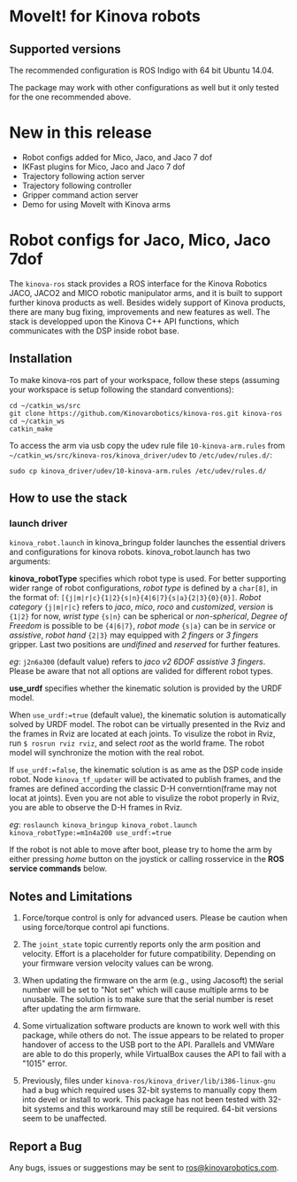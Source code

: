 # MoveIt! for Kinova robots

## Supported versions
The recommended configuration is ROS Indigo with 64 bit Ubuntu 14.04.

The package may work with other configurations as well but it only tested for the one recommended above. 

# New in this release
- Robot configs added for Mico, Jaco, and Jaco 7 dof
- IKFast plugins for Mico, Jaco and Jaco 7 dof
- Trajectory following action server
- Trajectory following controller
- Gripper command action server
- Demo for using MoveIt with Kinova arms

# Robot configs for Jaco, Mico, Jaco 7dof

The `kinova-ros` stack provides a ROS interface for the Kinova Robotics JACO, JACO2 and MICO robotic manipulator arms, and it is built to support further kinova products as well. Besides  widely support of Kinova products, there are many bug fixing, improvements and new features as well. The stack is developped upon the Kinova C++ API functions, which communicates with the DSP inside robot base. 


## Installation
To make kinova-ros part of your workspace, follow these steps (assuming your workspace is setup following the standard conventions):

    cd ~/catkin_ws/src
    git clone https://github.com/Kinovarobotics/kinova-ros.git kinova-ros
    cd ~/catkin_ws
    catkin_make

To access the arm via usb copy the udev rule file `10-kinova-arm.rules` from `~/catkin_ws/src/kinova-ros/kinova_driver/udev` to `/etc/udev/rules.d/`:

    sudo cp kinova_driver/udev/10-kinova-arm.rules /etc/udev/rules.d/

## How to use the stack

### launch driver
`kinova_robot.launch` in kinova_bringup folder launches the essential drivers and configurations for kinova robots. kinova_robot.launch has two arguments:

**kinova_robotType** specifies which robot type is used. For better supporting wider range of robot configurations,  *robot type* is defined by a `char[8]`, in the format of: `[{j|m|r|c}{1|2}{s|n}{4|6|7}{s|a}{2|3}{0}{0}]`. *Robot category* `{j|m|r|c}` refers to *jaco*, *mico*, *roco* and *customized*, *version* is `{1|2}` for now, *wrist type* `{s|n}` can be spherical or *non-spherical*, *Degree of Freedom* is possible to be `{4|6|7}`, *robot mode* `{s|a}` can be in *service* or *assistive*, *robot hand* `{2|3}` may equipped with *2 fingers* or *3 fingers* gripper. Last two positions are *undifined* and *reserved* for further features.

*eg*: `j2n6a300` (default value) refers to *jaco v2 6DOF assistive 3 fingers*. Please be aware that not all options are valided for different robot types.

**use_urdf** specifies whether the kinematic solution is provided by the URDF model. 

When `use_urdf:=true` (default value), the kinematic solution is automatically solved by URDF model. 
The robot can be virtually presented in the Rviz and the frames in Rviz are located at each joints. 
To visulize the robot in Rviz, run `$ rosrun rviz rviz`, and select *root* as the world frame. 
The robot model will synchronize the motion with the real robot.

If `use_urdf:=false`, the kinematic solution is as ame as the DSP code inside robot. 
Node `kinova_tf_updater` will be activated to publish frames, and the frames are defined 
according the classic D-H converntion(frame may not locat at joints). Even you are not able to visulize
the robot properly in Rviz, you are able to observe the D-H frames in Rviz.

*eg*: `roslaunch kinova_bringup kinova_robot.launch kinova_robotType:=m1n4a200 use_urdf:=true`

If the robot is not able to move after boot, please try to home the arm by either pressing *home* button on the joystick or calling rosservice in the **ROS service commands** below.


## Notes and Limitations
1. Force/torque control is only for advanced users. Please be caution when using force/torque control api functions.

2. The ``joint_state`` topic currently reports only the arm position and
velocity. Effort is a placeholder for future compatibility. Depending on your
firmware version velocity values can be wrong. 

3. When updating the firmware on the arm (e.g., using Jacosoft) the serial number will be set to "Not set" which will cause multiple arms to be unusable. The solution is to make sure that the serial number is reset after updating the arm firmware.

4. Some virtualization software products are known to work well with this package, while others do not.  The issue appears to be related to proper handover of access to the USB port to the API.  Parallels and VMWare are able to do this properly, while VirtualBox causes the API to fail with a "1015" error.

5. Previously, files under ``kinova-ros/kinova_driver/lib/i386-linux-gnu`` had a bug which required uses 32-bit systems to manually copy them into devel or install to work. This package has not been tested with 32-bit systems and this workaround may still be required. 64-bit versions seem to be unaffected.


## Report a Bug
Any bugs, issues or suggestions may be sent to ros@kinovarobotics.com.


